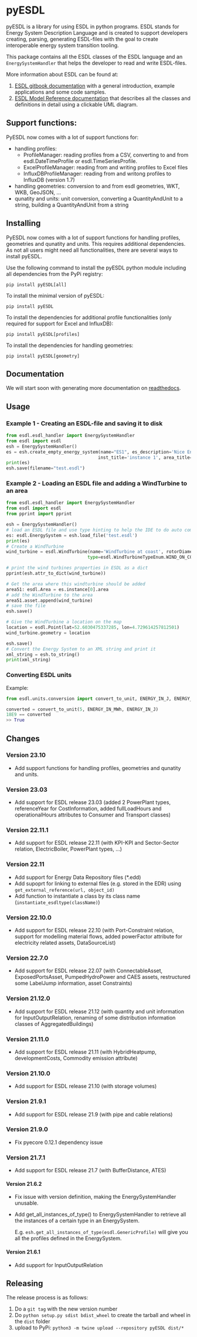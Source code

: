 # pyESDL

pyESDL is a library for using ESDL in python programs. ESDL stands for Energy System Description
Language and is created to support developers creating, parsing, generating ESDL-files with the 
goal to create interoperable energy system transition tooling.

This package contains all the ESDL classes of the ESDL language and an `EnergySystemHandler`
that helps the developer to read and write ESDL-files.

More information about ESDL can be found at:
1. [ESDL gitbook documentation](https://energytransition.gitbook.io/esdl/) with a general introduction,
   example applications and some code samples.
2. [ESDL Model Reference documentation](https://energytransition.github.io/) that describes all the 
   classes and definitions in detail using a clickable UML diagram.

## Support functions:

PyESDL now comes with a lot of support functions for:

- handling profiles:
  - ProfileManager: reading profiles from a CSV, converting to and from esdl.DateTimeProfile or esdl.TimeSeriesProfile.
  - ExcelProfileManager: reading from and writing profiles to Excel files
  - InfluxDBProfileManager: reading from and writong profiles to InfluxDB (version 1.7)
- handling geometries: conversion to and from esdl geometries, WKT, WKB, GeoJSON, ...
- qunatity and units: unit conversion, converting a QuantityAndUnit to a string, building a QuantityAndUnit from a string

## Installing
PyESDL now comes with a lot of support functions for handling profiles, geometries and qunatity and units. This requires
additional dependencies. As not all users might need all functionalities, there are several ways to install pyESDL.

Use the following command to install the pyESDL python module including all dependencies from the PyPi registry:

`pip install pyESDL[all]`

To install the minimal version of pyESDL:

`pip install pyESDL`

To install the dependencies for additional profile functionalities (only required for support for Excel and InfluxDB):

`pip install pyESDL[profiles]`

To install the dependencies for handling geometries:

`pip install pyESDL[geometry]`

## Documentation

We will start soon with generating more documentation on [readthedocs](https://pyesdl.readthedocs.io/).

## Usage

### Example 1 - Creating an ESDL-file and saving it to disk
```python
from esdl.esdl_handler import EnergySystemHandler
from esdl import esdl
esh = EnergySystemHandler()
es = esh.create_empty_energy_system(name="ES1", es_description='Nice Energy System',
                                   inst_title='instance 1', area_title="Area 51")
print(es)
esh.save(filename="test.esdl")
```

### Example 2 - Loading an ESDL file and adding a WindTurbine to an area
```python
from esdl.esdl_handler import EnergySystemHandler
from esdl import esdl
from pprint import pprint

esh = EnergySystemHandler()
# load an ESDL file and use type hinting to help the IDE to do auto completion
es: esdl.EnergySystem = esh.load_file('test.esdl')
print(es)
# Create a WindTurbine
wind_turbine = esdl.WindTurbine(name='WindTurbine at coast', rotorDiameter=50.0, height=100.0,
                               type=esdl.WindTurbineTypeEnum.WIND_ON_COAST)

# print the wind turbines properties in ESDL as a dict
pprint(esh.attr_to_dict(wind_turbine))

# Get the area where this windturbine should be added
area51: esdl.Area = es.instance[0].area
# add the WindTurbine to the area
area51.asset.append(wind_turbine)
# save the file
esh.save()

# Give the WindTurbine a location on the map
location = esdl.Point(lat=52.6030475337285, lon=4.729614257812501)
wind_turbine.geometry = location

esh.save()
# Convert the Energy System to an XML string and print it
xml_string = esh.to_string()
print(xml_string)
```

### Converting ESDL units
Example:
```python
from esdl.units.conversion import convert_to_unit, ENERGY_IN_J, ENERGY_IN_MWh

converted = convert_to_unit(5, ENERGY_IN_MWh, ENERGY_IN_J)
18E9 == converted
>> True

```

## Changes

### Version 23.10
- Add support functions for handling profiles, geometries and qunatity and units.

### Version 23.03
- Add support for ESDL release 23.03 (added 2 PowerPlant types, referenceYear for CostInformation, added fullLoadHours and operationalHours attributes to Consumer and Transport classes)

### Version 22.11.1
- Add support for ESDL release 22.11 (with KPI-KPI and Sector-Sector relation, ElectricBoiler, PowerPlant types, ...)

### Version 22.11
- Add support for Energy Data Repository files (*.edd)
- Add supoprt for linking to external files (e.g. stored in the EDR) using `get_external_reference(url, object_id)`
- Add function to instantiate a class by its class name (`instantiate_esdltype(className)`) 

### Version 22.10.0
- Add support for ESDL release 22.10 (with Port-Constraint relation, support for modelling material flows, added powerFactor attribute for electricity related assets, DataSourceList)

### Version 22.7.0
- Add support for ESDL release 22.07 (with ConnectableAsset, ExposedPortsAsset, PumpedHydroPower and CAES assets, restructured some LabelJump information, asset Constraints)

### Version 21.12.0
- Add support for ESDL release 21.12 (with quantity and unit information for InputOutputRelation, renaming of some distribution information classes of AggregatedBuildings)

### Version 21.11.0
- Add support for ESDL release 21.11 (with HybridHeatpump, developmentCosts, Commodity emission attribute)

 ### Version 21.10.0
- Add support for ESDL release 21.10 (with storage volumes)

### Version 21.9.1
- Add support for ESDL release 21.9 (with pipe and cable relations)

### Version 21.9.0
- Fix pyecore 0.12.1 dependency issue

### Version 21.7.1
- Add support for ESDL release 21.7 (with BufferDistance, ATES)

#### Version 21.6.2
- Fix issue with version definition, making the EnergySystemHandler unusable.
- Add get_all_instances_of_type() to EnergySystemHandler to retrieve all the instances of a certain type in an EnergySystem.
  
  E.g. ```esh.get_all_instances_of_type(esdl.GenericProfile)``` will give you all the profiles defined in the EnergySystem.

#### Version 21.6.1
- Add support for InputOutputRelation 


## Releasing
The release process is as follows:
1. Do a `git tag` with the new version number
2. Do `python setup.py sdist bdist_wheel` to create the tarball and wheel in the `dist` folder
3. upload to PyPi: `python3 -m twine upload --repository pyESDL dist/*`

